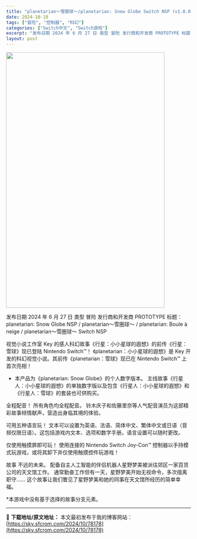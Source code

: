 ```yaml
---
title: "planetarian～雪圏球～/planetarian: Snow Globe Switch NSP (v1.0.0)中文"
date: 2024-10-10
tags: ["冒险", "控制器", "科幻"]
categories: ["Switch中文", "Switch游戏"]
excerpt: "发布日期 2024 年 6 月 27 日 类型 冒险 发行商和开发商 PROTOTYPE 标题：planetarian: Snow Globe NSP / planetarian～雪圏球～ / planetarian: Boule à neige / planetarian～雪圏球～ Switch &hellip;"
layout: post
---
```


<img class="aligncenter size-full wp-image-78179" src="https://sky.sfcrom.com/wp-content/uploads/2024/10/2024101010041159.webp" alt="" width="432" height="698" />

发布日期 2024 年 6 月 27 日
类型 冒险
发行商和开发商 PROTOTYPE
标题：planetarian: Snow Globe NSP / planetarian～雪圏球～ / planetarian: Boule à neige / planetarian～雪圏球～ Switch NSP

视觉小说工作室 Key 的感人科幻故事《行星：小小星球的遐想》的前传《行星：雪球》现已登陆 Nintendo Switch™！
《planetarian：小小星球的遐想》是 Key 开发的科幻视觉小说。其前传《planetarian：雪球》现已在 Nintendo Switch™ 上首次亮相！

* 本产品为《planetarian: Snow Globe》的个人数字版本。
主线故事《行星人：小小星球的遐想》的单独数字版以及包含《行星人：小小星球的遐想》和《行星人：雪球》的套装也可供购买。

全程配音！
所有角色均全程配音。
铃木庆子和佐藤里奈等人气配音演员为这部精彩故事倾情献声，营造出身临其境的体验。

可用五种语言玩！
文本可以设置为英语、法语、简体中文、繁体中文或日语（音频仅限日语）。这包括游戏内文本、选项和数字手册。语言设置可以随时更改。

仅使用触摸屏即可玩！
使用连接的 Nintendo Switch Joy-Con™ 控制器以手持模式玩游戏，或将其卸下并仅使用触摸控件玩游戏！

故事
不远的未来。
配备自主人工智能的伴侣机器人星野梦美被派往郊区一家百货公司的天文馆工作。
通常勤奋工作但有一天，星野梦美开始无视命令，多次擅离职守……
这个故事让我们瞥见了星野梦美和她的同事在天文馆所经历的简单幸福。

*本游戏中没有基于选择的故事分支元素。

---
📖 **下载地址/原文地址：** 本文最初发布于我的博客网站：[https://sky.sfcrom.com/2024/10/78178](https://sky.sfcrom.com/2024/10/78178)
